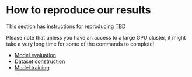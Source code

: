 # How to reproduce our results

This section has instructions for reproducing TBD

Please note that unless you have an access to a large GPU cluster, it might take a very long time
for some of the commands to complete!

- [Model evaluation](evaluation.md)
- [Dataset construction](dataset.md)
- [Model training](training.md)
